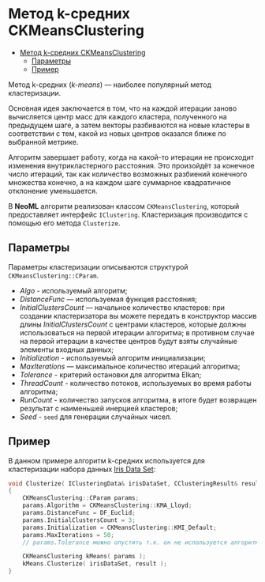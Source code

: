 # Метод k-средних CKMeansClustering

<!-- TOC -->

- [Метод k-средних CKMeansClustering](#метод-k-средних-ckmeansclustering)
	- [Параметры](#параметры)
	- [Пример](#пример)

<!-- /TOC -->

Метод k-средних (*k-means*) — наиболее популярный метод кластеризации.

Основная идея заключается в том, что на каждой итерации заново вычисляется центр масс для каждого кластера, полученного на предыдущем шаге, а затем векторы разбиваются на новые кластеры в соответствии с тем,
какой из новых центров оказался ближе по выбранной метрике. 

Алгоритм завершает работу, когда на какой-то итерации не происходит изменения внутрикластерного расстояния. Это произойдёт за конечное число итераций, так как количество возможных разбиений конечного множества конечно, а на каждом шаге суммарное квадратичное отклонение уменьшается.

В **NeoML** алгоритм реализован классом `CKMeansClustering`, который предоставляет интерфейс `IClustering`. Кластеризация производится с помощью его метода `Clusterize`.

## Параметры

Параметры кластеризации описываются структурой `CKMeansClustering::CParam`.

- *Algo* - используемый алгоритм;
- *DistanceFunc* — используемая функция расстояния;
- *InitialClustersCount* — начальное количество кластеров: при создании кластеризатора вы можете передать в конструктор массив длины *InitialClustersCount* с центрами кластеров, которые должны использоваться на первой итерации алгоритма; в противном случае на первой итерации в качестве центров будут взяты случайные элементы входных данных;
- *Initialization* - используемый алгоритм инициализации;
- *MaxIterations* — максимальное количество итераций алгоритма;
- *Tolerance* - критерий остановки для алгоритма Elkan;
- *ThreadCount* - количество потоков, используемых во время работы алгоритма;
- *RunCount* - количество запусков алгоритма, в итоге будет возвращен результат с наименьшей инерцией кластеров;
- *Seed* - `seed` для генерации случайных чисел.

## Пример

В данном примере алгоритм k-средних используется для кластеризации набора данных [Iris Data Set](http://archive.ics.uci.edu/ml/datasets/Iris):

```c++
void Clusterize( IClusteringData& irisDataSet, CClusteringResult& result )
{
	CKMeansClustering::CParam params;
	params.Algorithm = CKMeansClustering::KMA_Lloyd;
	params.DistanceFunc = DF_Euclid;
	params.InitialClustersCount = 3;
	params.Initialization = CKMeansClustering::KMI_Default;
	params.MaxIterations = 50;
	// params.Tolerance можно опустить т.к. он не используется алгоритмом Lloyd

	CKMeansClustering kMeans( params );
	kMeans.Clusterize( irisDataSet, result );
}
```